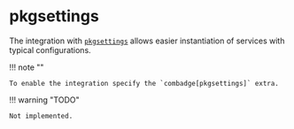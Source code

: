 # pkgsettings

The integration with [`pkgsettings`](https://github.com/kpn/py-pkgsettings) allows easier instantiation of services with typical configurations.

!!! note ""

    To enable the integration specify the `combadge[pkgsettings]` extra.

!!! warning "TODO"

    Not implemented.
